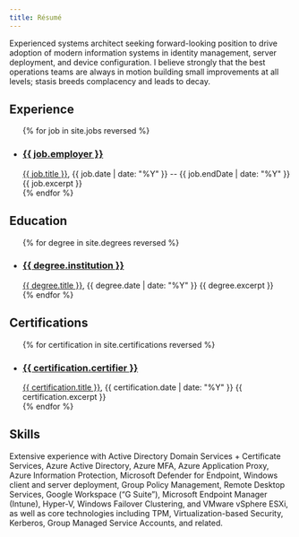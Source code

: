 ```yaml
---
title: Résumé
---
```


Experienced systems architect seeking forward-looking position to drive adoption of modern information systems in identity management, server deployment, and device configuration. I believe strongly that the best operations teams are always in motion building small improvements at all levels; stasis breeds complacency and leads to decay. 

## Experience
<ul>
  {% for job in site.jobs reversed %}
    <li>
      <h3 id="{{ job.url | split: '/' | last | split: '.' | first }}"><a href="{{ job.link }}">{{ job.employer }}</a></h3>
      <a href="{{ job.detailLink }}">{{ job.title }}</a>, <time datetime="{{ job.date }}">{{ job.date | date: "%Y" }}</time> -- <time datetime="{{ job.endDate }}">{{ job.endDate | date: "%Y" }}</time>
      {{ job.excerpt }}
    </li>
  {% endfor %}
</ul>

## Education
<ul>
  {% for degree in site.degrees reversed %}
    <li>
      <h3 id="{{ degree.url | split: '/' | last | split: '.' | first }}"><a href="{{ degree.link }}">{{ degree.institution }}</a></h3>
      <a href="{{ degree.detailLink }}">{{ degree.title }}</a>, <time datetime="{{ degree.date }}">{{ degree.date | date: "%Y" }}</time>
      {{ degree.excerpt }}
    </li>
  {% endfor %}
</ul>

## Certifications
<ul>
  {% for certification in site.certifications reversed %}
    <li>
      <h3 id="{{ certification.url | split: '/' | last | split: '.' | first }}"><a href="{{ certification.link }}">{{ certification.certifier }}</a></h3>
      <a href="{{ certification.detailLink }}">{{ certification.title }}</a>, <time datetime="{{ certification.date }}">{{ certification.date | date: "%Y" }}</time>
      {{ certification.excerpt }}
    </li>
  {% endfor %}
</ul>


## Skills
Extensive experience with Active Directory Domain Services + Certificate Services, Azure Active Directory, Azure MFA, Azure Application Proxy, Azure Information Protection, Microsoft Defender for Endpoint, Windows client and server deployment, Group Policy Management, Remote Desktop Services, Google Workspace (“G Suite”), Microsoft Endpoint Manager (Intune), Hyper-V, Windows Failover Clustering, and VMware vSphere ESXi, as well as core technologies including TPM, Virtualization-based Security, Kerberos, Group Managed Service Accounts, and related.

